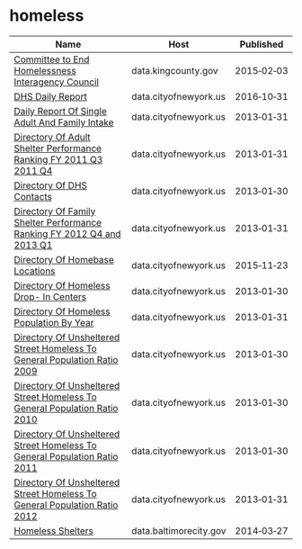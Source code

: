 # homeless

Name | Host | Published
---- | ---- | ---------
[Committee to End Homelessness Interagency Council](../datasets/6k9f-34ds.md) | data.kingcounty.gov | 2015&#x2011;02&#x2011;03
[DHS Daily Report](../datasets/k46n-sa2m.md) | data.cityofnewyork.us | 2016&#x2011;10&#x2011;31
[Daily Report Of Single Adult And Family Intake](../datasets/sci4-yqgk.md) | data.cityofnewyork.us | 2013&#x2011;01&#x2011;31
[Directory Of Adult Shelter Performance Ranking FY 2011 Q3 2011 Q4](../datasets/jhn3-4vdj.md) | data.cityofnewyork.us | 2013&#x2011;01&#x2011;31
[Directory Of DHS Contacts](../datasets/cete-9g3v.md) | data.cityofnewyork.us | 2013&#x2011;01&#x2011;30
[Directory Of Family Shelter Performance Ranking FY 2012 Q4 and 2013 Q1](../datasets/y7z5-rhh5.md) | data.cityofnewyork.us | 2013&#x2011;01&#x2011;31
[Directory Of Homebase Locations](../datasets/ntcm-2w4k.md) | data.cityofnewyork.us | 2015&#x2011;11&#x2011;23
[Directory Of Homeless Drop- In Centers](../datasets/bmxf-3rd4.md) | data.cityofnewyork.us | 2013&#x2011;01&#x2011;30
[Directory Of Homeless Population By Year](../datasets/5t4n-d72c.md) | data.cityofnewyork.us | 2013&#x2011;01&#x2011;31
[Directory Of Unsheltered Street Homeless To General Population Ratio 2009](../datasets/x56h-7iwp.md) | data.cityofnewyork.us | 2013&#x2011;01&#x2011;30
[Directory Of Unsheltered Street Homeless To General Population Ratio 2010](../datasets/8kiv-2ukd.md) | data.cityofnewyork.us | 2013&#x2011;01&#x2011;30
[Directory Of Unsheltered Street Homeless To General Population Ratio 2011](../datasets/ivbu-e2q7.md) | data.cityofnewyork.us | 2013&#x2011;01&#x2011;30
[Directory Of Unsheltered Street Homeless To General Population Ratio 2012](../datasets/483x-fy9e.md) | data.cityofnewyork.us | 2013&#x2011;01&#x2011;31
[Homeless Shelters](../datasets/hyq3-8sxr.md) | data.baltimorecity.gov | 2014&#x2011;03&#x2011;27


